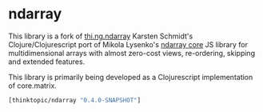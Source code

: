# ndarray

This library is a fork of [thi.ng.ndarray](https://github.com/thinktopic/ndarray)
Karsten Schmidt's Clojure/Clojurescript port of Mikola Lysenko's
[ndarray core](https://github.com/scijs/ndarray) JS library for
multidimensional arrays with almost zero-cost views, re-ordering,
skipping and extended features.

This library is primarily being developed as a Clojurescript implementation
of core.matrix.

```clj
[thinktopic/ndarray "0.4.0-SNAPSHOT"]
```
